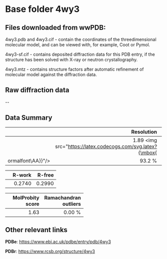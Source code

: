 # Base folder 4wy3

## Files downloaded from wwPDB:

4wy3.pdb and 4wy3.cif - contain the coordinates of the threedimensional molecular model, and can be viewed with, for example, Coot or Pymol.

4wy3-sf.cif - contains deposited diffraction data for this PDB entry, if the structure has been solved with X-ray or neutron crystallography.

4wy3.mtz - contains structure factors after automatic refinement of molecular model against the diffraction data.

## Raw diffraction data

--<br> 

## Data Summary
|   | Resolution | Completeness| I/sigma |
|---|-------------:|----------------:|--------------:|
|   |1.89 <img src="https://latex.codecogs.com/svg.latex?{\mbox{
ormalfont\AA}}"/>|93.2  %|<img width=50/>9.400|

|   | **R-work**| **R-free**   
|---|-------------:|----------------:|           
||0.2740|0.2990|

|   |**MolProbity<br>score**| **Ramachandran<br>outliers** 
|---|-------------:|----------------:|
||1.63|0.00 %|

## Other relevant links 
**PDBe**:  https://www.ebi.ac.uk/pdbe/entry/pdb/4wy3
 
**PDBr**: https://www.rcsb.org/structure/4wy3 

